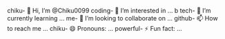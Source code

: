 chiku- 👋 Hi, I’m @Chiku0099
coding- 👀 I’m interested in ...
b tech- 🌱 I’m currently learning ...
me- 💞️ I’m looking to collaborate on ...
github- 📫 How to reach me ...
chiku- 😄 Pronouns: ...
powerful- ⚡ Fun fact: ...

<!---
Chiku0099/Chiku0099 is a ✨ special ✨ repository because its `README.md` (this file) appears on your GitHub profile.
You can click the Preview link to take a look at your changes.
--->
